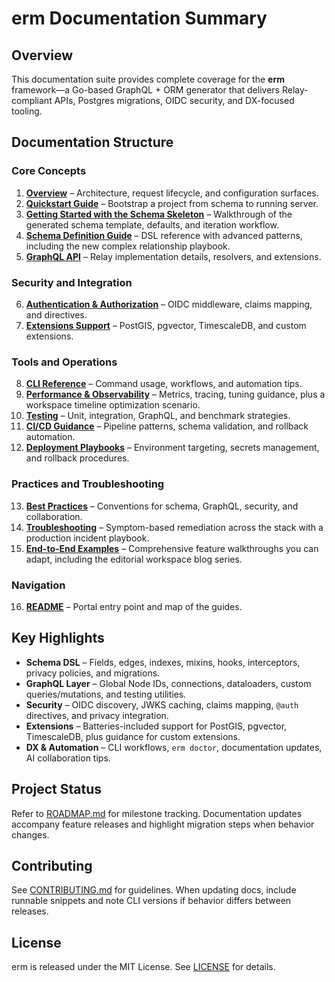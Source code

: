 # erm Documentation Summary

## Overview

This documentation suite provides complete coverage for the **erm** framework—a Go-based GraphQL + ORM generator that delivers
Relay-compliant APIs, Postgres migrations, OIDC security, and DX-focused tooling.

## Documentation Structure

### Core Concepts
1. **[Overview](./overview.md)** – Architecture, request lifecycle, and configuration surfaces.
2. **[Quickstart Guide](./quickstart.md)** – Bootstrap a project from schema to running server.
3. **[Getting Started with the Schema Skeleton](./getting-started-schema.md)** – Walkthrough of the generated schema template, defaults, and iteration workflow.
4. **[Schema Definition Guide](./schema-definition.md)** – DSL reference with advanced patterns, including the new complex relationship playbook.
5. **[GraphQL API](./graphql-api.md)** – Relay implementation details, resolvers, and extensions.

### Security and Integration
6. **[Authentication & Authorization](./authentication.md)** – OIDC middleware, claims mapping, and directives.
7. **[Extensions Support](./extensions.md)** – PostGIS, pgvector, TimescaleDB, and custom extensions.

### Tools and Operations
8. **[CLI Reference](./cli.md)** – Command usage, workflows, and automation tips.
9. **[Performance & Observability](./performance-observability.md)** – Metrics, tracing, tuning guidance, plus a workspace timeline optimization scenario.
10. **[Testing](./testing.md)** – Unit, integration, GraphQL, and benchmark strategies.
11. **[CI/CD Guidance](./ci-cd.md)** – Pipeline patterns, schema validation, and rollback automation.
12. **[Deployment Playbooks](./deployment.md)** – Environment targeting, secrets management, and rollback procedures.

### Practices and Troubleshooting
13. **[Best Practices](./best-practices.md)** – Conventions for schema, GraphQL, security, and collaboration.
14. **[Troubleshooting](./troubleshooting.md)** – Symptom-based remediation across the stack with a production incident playbook.
15. **[End-to-End Examples](./examples.md)** – Comprehensive feature walkthroughs you can adapt, including the editorial workspace blog series.

### Navigation
16. **[README](./README.md)** – Portal entry point and map of the guides.

## Key Highlights

- **Schema DSL** – Fields, edges, indexes, mixins, hooks, interceptors, privacy policies, and migrations.
- **GraphQL Layer** – Global Node IDs, connections, dataloaders, custom queries/mutations, and testing utilities.
- **Security** – OIDC discovery, JWKS caching, claims mapping, `@auth` directives, and privacy integration.
- **Extensions** – Batteries-included support for PostGIS, pgvector, TimescaleDB, plus guidance for custom extensions.
- **DX & Automation** – CLI workflows, `erm doctor`, documentation updates, AI collaboration tips.

## Project Status

Refer to [ROADMAP.md](../ROADMAP.md) for milestone tracking. Documentation updates accompany feature releases and highlight
migration steps when behavior changes.

## Contributing

See [CONTRIBUTING.md](../CONTRIBUTING.md) for guidelines. When updating docs, include runnable snippets and note CLI versions if
behavior differs between releases.

## License

erm is released under the MIT License. See [LICENSE](../LICENSE) for details.
